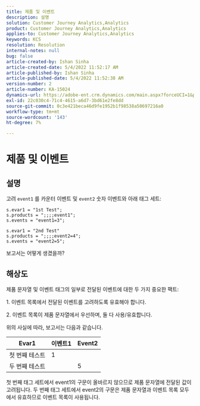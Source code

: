 ```yaml
---
title: 제품 및 이벤트
description: 설명
solution: Customer Journey Analytics,Analytics
product: Customer Journey Analytics,Analytics
applies-to: Customer Journey Analytics,Analytics
keywords: KCS
resolution: Resolution
internal-notes: null
bug: false
article-created-by: Ishan Sinha
article-created-date: 5/4/2022 11:52:17 AM
article-published-by: Ishan Sinha
article-published-date: 5/4/2022 11:52:38 AM
version-number: 2
article-number: KA-15024
dynamics-url: https://adobe-ent.crm.dynamics.com/main.aspx?forceUCI=1&pagetype=entityrecord&etn=knowledgearticle&id=74b539a1-a0cb-ec11-a7b5-6045bd00db25
exl-id: 22c030c4-71c4-4615-a6d7-3bd61e2fe8dd
source-git-commit: 0c3e421beca46d9fe1952b1f98538a50697216a0
workflow-type: tm+mt
source-wordcount: '143'
ht-degree: 7%

---
```


# 제품 및 이벤트

## 설명


고려 `event1` 를 카운터 이벤트 및 `event2` 숫자 이벤트와 아래 태그 세트:

```
s.evar1 = "1st Test";
s.products = ";;;;event1";
s.events = "event1=3";

s.evar1 = "2nd Test"
s.products = ";;;;event2=4";
s.events = "event2=5";
```

보고서는 어떻게 생겼을까?


## 해상도


제품 문자열 및 이벤트 태그의 일부로 전달된 이벤트에 대한 두 가지 중요한 팩트:

1. 이벤트 목록에서 전달된 이벤트를 고려하도록 유효해야 합니다.

2. 이벤트 목록이 제품 문자열에서 우선하며, 둘 다 사용/유효합니다.

위의 사실에 따라, 보고서는 다음과 같습니다.


| Evar1 | 이벤트1 | Event2 |
| --- | --- | --- |
| 첫 번째 테스트 | 1 |   |
| 두 번째 테스트 |   | 5 |




첫 번째 태그 세트에서 event1의 구문이 올바르지 않으므로 제품 문자열에 전달된 값이 고려됩니다. 두 번째 태그 세트에서 event2의 구문은 제품 문자열과 이벤트 목록 모두에서 유효하므로 이벤트 목록이 사용됩니다.
